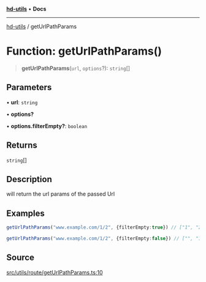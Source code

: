 [**hd-utils**](../README.md) • **Docs**

***

[hd-utils](../globals.md) / getUrlPathParams

# Function: getUrlPathParams()

> **getUrlPathParams**(`url`, `options`?): `string`[]

## Parameters

• **url**: `string`

• **options?**

• **options.filterEmpty?**: `boolean`

## Returns

`string`[]

## Description

will return the url params of the passed Url

## Examples

```ts
getUrlPathParams("www.example.com/1/2", {filterEmpty:true}) // ["1", "2"]
```

```ts
getUrlPathParams("www.example.com/1/2", {filterEmpty:false}) // ["", "1", "2"]
```

## Source

[src/utils/route/getUrlPathParams.ts:10](https://github.com/AhmadHddad/h-utils/blob/f7bb9ae71f981ffef49079271b9540862594b7e6/src/utils/route/getUrlPathParams.ts#L10)
